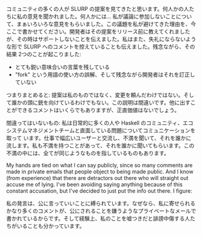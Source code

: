 コミュニティの多くの人が SLURP の提案を見てきたと思います。何人かの人たちに私の意見を聞かれました。何人かには... 私が議論に参加しないことについて、まぁいろいろな意見をもらいました。この議題を私が避けてきた理由を、今ここで書かせてください。開発者はその提案をリリース前に教えてくれましたが、その時はサポートしないことを伝えました。私はまた、失礼にならないような形で SLURP へのコメントを控えていることも伝えました。残念ながら、その結果 2つのことが起こりました:

* とても鋭い意味合いの言葉を残している
* "fork" という用語の使い方の誤解、そして残念ながら開発者はそれを訂正していない

つまりまとめると: 提案は私のものではなく、変更を頼んだわけではない。そして誰かの頭に銃を向けているわけでもない。この説明は間違いです。他に出すことができるコメントはいくらでもありますが、正直価値はないでしょう。

間違ってはいないもの: 私は日常的に多くの人や Haskell のコミュニティ、エコシステムマネジメントチームと直面している問題についてコミュニケーションを取って
います。仕事で幅広いユーザーと交流し、不満を聞いて、それを誰かに流します。私も不満を持つことがあって、それを誰かに聞いてもらいます。この不満の中には、全てが同じようなものを指しているものもあります。

My hands are tied on what I can say publicly, since so many comments are made in private emails that people object to being made public. And I know (from experience) that there are detractors out there who will straight out accuse me of lying. I've been avoiding saying anything because of this constant accusation, but I've decided to just put the info out there. I figure:

私の発言は、公に言っていいことに縛られています。なぜなら、私に寄せられるかなり多くのコメントが、公にされることを嫌うようなプライベートなメールで書かれているからです。そして経験上、私のことを嘘つきだと誹謗中傷する人たちがいることも分かっています。
